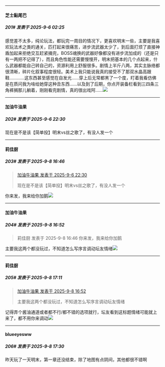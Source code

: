 ﻿
*****

####  芝士黏尾巴  
##### 201#       发表于 2025-9-6 02:25

感觉差不太多，纯论玩法，都玩完一周目的情况下，更喜欢明末一些，主要是我喜欢玩法术之类的通关，匹打起来很痛苦，进步流武器太少了，到后面打烦了直接神盾加起来拒绝交互赶紧捅完，BOSS魂换的武器好像都没有进步流加成的（还是只有一两把不记得了），而且角色性能还需要慢慢开，明末把基本的几个点起来，什么武器都能自己转自己的，资源利用上舒服很多。剧情上半斤八两，其实主脉络都很清晰，碎片化叙事程度很轻。美术上我只能说我真的接受不了那双水晶高跟鞋…………这东西甚至感觉在自发光……穿上后无常都黑了一个度，盯着我看仿佛是在质问我为啥给她穿这种丑东西……以及到了后期，你点开装备栏看到三四条三角裤搁那儿躺着，刚刚看完剧情，真的很出戏阿……<img src="https://static.stage1st.com/image/smiley/face2017/125.png" referrerpolicy="no-referrer">


*****

####  加油牛油果  
##### 202#       发表于 2025-9-6 22:30

现在是不是该【简单投】明末vs丝之歌了，有没人发一个


*****

####  莉佳厨  
##### 203#       发表于 2025-9-8 16:46

<blockquote><a href="httphttps://stage1st.com/2b/forum.php?mod=redirect&amp;goto=findpost&amp;pid=68382098&amp;ptid=2258099" target="_blank">加油牛油果 发表于 2025-9-6 22:30</a>

现在是不是该【简单投】明末vs丝之歌了，有没人发一个</blockquote>
你来发，我来给你加鹅<img src="https://static.stage1st.com/image/smiley/face2017/051.png" referrerpolicy="no-referrer">


*****

####  加油牛油果  
##### 204#       发表于 2025-9-8 16:52

<blockquote>莉佳厨 发表于 2025-9-8 16:46
你来发，我来给你加鹅</blockquote>
主要我这两个都没玩过，不知道怎么写序言调动坛友情绪<img src="https://static.stage1st.com/image/smiley/face2017/094.png" referrerpolicy="no-referrer">


*****

####  莉佳厨  
##### 205#       发表于 2025-9-8 17:11

<blockquote><a href="httphttps://stage1st.com/2b/forum.php?mod=redirect&amp;goto=findpost&amp;pid=68390526&amp;ptid=2258099" target="_blank">加油牛油果 发表于 2025-9-8 16:52</a>

主要我这两个都没玩过，不知道怎么写序言调动坛友情绪</blockquote>
记得弄个酱油通道或者都不行/都不错的选项就行，坛友看到这标题情绪可能就上来了，都不用你来调动<img src="https://static.stage1st.com/image/smiley/face2017/037.png" referrerpolicy="no-referrer">


*****

####  blueeyesww  
##### 206#       发表于 2025-9-8 17:30

昨天玩了一天明末，第一章还没结束，除了地图有点阴间，其他都很不错啊

